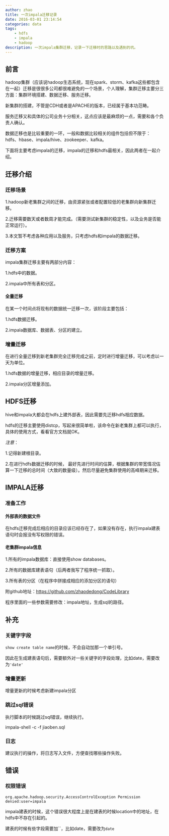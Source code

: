 ```yaml
---
author: zhao
title: 一次impala迁移记录
date: 2016-03-01 23:14:54
categories: data
tags: 
	- hdfs
	- impala
	- hadoop
description: 一次impala集群迁移，记录一下迁移时的思路以及遇到的坑。
---
```


## 前言

hadoop集群（应该说hadoop生态系统，现在spark、storm、kafka这些都包含在一起）迁移是很很多公司都很难避免的一个场景，个人理解，集群迁移主要分三方面：集群环境搭建、数据迁移、服务迁移。

新集群的搭建，不管是CDH或者是APACHE的版本，已经属于基本功范畴。

服务迁移又和具体的公司业务十分相关，这点应该是最麻烦的一点，需要和各个负责人确认。

数据迁移也是比较重要的一环，一般和数据比较相关的组件包括但不限于：hdfs、hbase、impala/hive、zookeeper、kafka。

下面将主要考虑impala的迁移，impala的迁移和hdfs最相关，因此两者在一起介绍。

## 迁移介绍

### 迁移场景

1.hadoop新老集群之间的迁移，由资源紧张或者配置较低的老集群向新集群迁移。

2.迁移需要数天或者数周才能完成。（需要测试新集群的稳定性，以及业务是否能正常运行）。

3.本文暂不考虑各种应用以及服务，只考虑hdfs和impala的数据迁移。

### 迁移方案

impala集群迁移主要有两部分内容：

1.hdfs中的数据。

2.impala中所有表和分区。

#### 全量迁移

在某一个时间点将现有的数据统一迁移一次，该阶段主要包括：

1.hdfs数据迁移。

2.impala数据库、数据表、分区的建立。

### 增量迁移

在进行全量迁移到新老集群完全迁移完成之前，定时进行增量迁移，可以考虑以一天为单位。

1.hdfs数据的增量迁移，相应目录的增量迁移。

2.impala分区增量添加。

## HDFS迁移

hive和impala大都会在hdfs上建外部表，因此需要先迁移hdfs相应数据。

hdfs的迁移主要使用distcp，写起来很简单啦，该命令在新老集群上都可以执行，具体的使用方式，看看官方文档就OK。

*注意*：

1.记得新建根目录。

2.在进行hdfs数据迁移的时候， 最好先进行时间的估算，根据集群的带宽情况估算一下迁移的总时间（大致的数量级）。然后尽量避免集群使用的高峰期来迁移。

## IMPALA迁移

### 准备工作

#### 外部表的数据文件

在hdfs迁移完成后相应的目录应该已经存在了，如果没有存在，执行impala建表语句时会报没有写权限的错误。

#### 老集群impala信息

1.所有的impala数据库：直接使用show databases。

2.所有的数据库建表语句（后两者我写了程序统一抓取）。

3.所有表的分区（在程序中拼接成相应的添加分区的语句）

附github地址：https://github.com/zhaodedong/CodeLibrary

程序里面的一些参数需要修改：impala地址，生成sql的路径。

## 补充

### 关键字字段

`show create table name`的时候，不会自动加那一个单引号。

因此在生成建表语句后，需要额外对一些关键字的字段处理，比如date，需要改为`'date'`

### 增量更新

增量更新的时候考虑新建impala分区

### 跳过sql错误

执行脚本的时候跳过sql错误，继续执行。

impala-shell -c -f jiaoben.sql

### 日志

建议执行的操作，将日志写入文件，方便查找哪些操作失败。

## 错误

### 权限错误

```
org.apache.hadoop.security.AccessControlException Permission denied:user=impala
```

impala建表的时候，这个错误很大程度上是在建表的时候location中的地址，在hdfs中不存在引起的。

建表的时候有些字段需要加``，比如date，需要改为`date`

